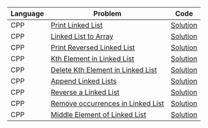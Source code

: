 | Language | Problem                                                                                                          | Code                                                                                                              |
| -------- | ---------------------------------------------------------------------------------------------------------------- | ----------------------------------------------------------------------------------------------------------------- |
| CPP      | [Print Linked List](https://workat.tech/problem-solving/practice/print-linked-list)                              | [Solution](https://github.com/ulascan54/coding-challenge/blob/main/workattech/print-linked-list.cpp)              |
| CPP      | [Linked List to Array](https://workat.tech/problem-solving/practice/linked-list-to-array)                        | [Solution](https://github.com/ulascan54/coding-challenge/blob/main/workattech/linked-list-to-array.cpp)           |
| CPP      | [Print Reversed Linked List](https://workat.tech/problem-solving/practice/print-reversed-linked-list)            | [Solution](https://github.com/ulascan54/coding-challenge/blob/main/workattech/print-reversed-linked-list.cpp)     |
| CPP      | [Kth Element in Linked List](https://workat.tech/problem-solving/practice/kth-element-linked-list)               | [Solution](https://github.com/ulascan54/coding-challenge/blob/main/workattech/kth-element-linked-list.cpp)        |
| CPP      | [Delete Kth Element in Linked List](https://workat.tech/problem-solving/practice/delete-kth-element-linked-list) | [Solution](https://github.com/ulascan54/coding-challenge/blob/main/workattech/delete-kth-element-linked-list.cpp) |
| CPP      | [Append Linked Lists](https://workat.tech/problem-solving/practice/append-linked-lists)                          | [Solution](https://github.com/ulascan54/coding-challenge/blob/main/workattech/append-linked-lists.cpp)            |
| CPP      | [Reverse a Linked List](https://workat.tech/problem-solving/practice/reverse-linked-list)                        | [Solution](https://github.com/ulascan54/coding-challenge/blob/main/workattech/reverse-linked-list.cpp)            |
| CPP      | [Remove occurrences in Linked List](https://workat.tech/problem-solving/practice/remove-occurences-linked-list)  | [Solution](https://github.com/ulascan54/coding-challenge/blob/main/workattech/remove-occurences-linked-list.cpp)  |
| CPP      | [Middle Element of Linked List](https://workat.tech/problem-solving/practice/middle-element-linked-list)         | [Solution](https://github.com/ulascan54/coding-challenge/blob/main/workattech/middle-element-linked-list.cpp)     |
